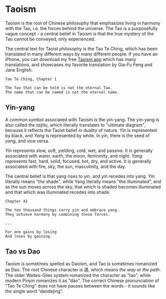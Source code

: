 # Taoism

Taoism is the root of Chinese philosophy that emphasizes living in harmony with the Tao, i.e. the forces behind the universe. The Tao is a purposefully vague concept - a central belief in Taoism is that the true mystery of the Tao cannot be conveyed, only experienced.

The central text for Taoist philosophy is the Tao Te Ching, which has been translated in many different ways by many different people. If you have an iPhone, you can download my free [Taoism app](https://itunes.apple.com/gd/app/tao-te-ching-popular-translations/id1117706249?mt=8) which has many translations, and showcases my favorite translation by Gia-Fu Feng and Jane English.

```
Tao Te Ching, Chapter 1

The Tao that can be told is not the eternal Tao.
The name that can be named is not the eternal name.
```

## Yin-yang

A common symbol associated with Taoism is the yin-yang. The yin-yang is also called the *taijitu*, which literally translates to "ultimate diagram", because it reflects the Taoist belief in duality of nature. *Yin* is represented by black, and *Yang* is represented by white. In *yin*, there is the seed of *yang*, and vice versa. 

*Yin* represents slow, soft, yielding, cold, wet, and passive. It is generally associated with water, earth, the moon, femininity, and night. *Yang* represents fast, hard, solid, focused, hot, dry, and active. It is generally associated with fire, sky, the sun, masculinity, and the day.

The central belief is that yang rises to yin, and yin recedes into yang. Yin literally means "the shade", while Yang literally means "the illuminated", and as the sun moves across the sky, that which is shaded becomes illuminated and that which was illuminated recedes into shade. 

```
Chapter 42

The ten thousand things carry yin and embrace yang.
They achieve harmony by combining these forces.

...

For one gains by losing
And loses by gaining.
```

## Tao vs Dao

Taoism is sometimes spelled as Daoism, and Tao is sometimes romanized as Dao. The root Chinese character is 道, which means *the way* or *the path*. The older Wades-Giles system romanized the character as "tao", while modern Pinyin romanizes it as "dào". The correct Chinese pronunciation of "Tao Te Ching" does not have pauses between the words - it sounds like the single word "daodejing".

